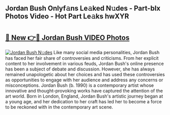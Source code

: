 ## Jordan Bush Onlyf𝚊ns Le𝚊ked N𝚞des - Part-bIx Photos Video - Hot Part Le𝚊ks hwXYR

# <h2><a href="http://ab102.deff.icu/?id=Jordan+Bush">🔗 New 👉🔴 Jordan Bush VIDEO Photos</a></h2>

[![Jordan Bush N𝚞des](https://i.imgur.com/rIISA9y.gif)](http://ab102.deff.icu/?id=Jordan+Bush)
Like many social media personalities, Jordan Bush has faced her fair share of controversies and criticisms. From her explicit content to her involvement in various feuds, Jordan Bush's online presence has been a subject of debate and discussion. However, she has always remained unapologetic about her choices and has used these controversies as opportunities to engage with her audience and address any concerns or misconceptions. Jordan Bush (b. 1990) is a contemporary artist whose innovative and thought-provoking works have captured the attention of the art world. Born in London, England, Jordan Bush's artistic journey began at a young age, and her dedication to her craft has led her to become a force to be reckoned with in the contemporary art scene.
